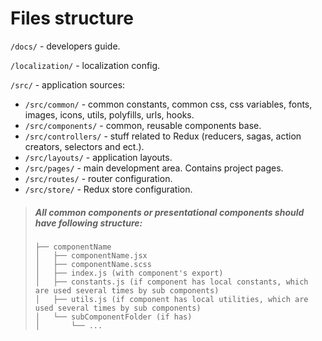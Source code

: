 # Files structure

`/docs/` - developers guide.<br>

`/localization/` - localization config.<br>

`/src/` - application sources:

- `/src/common/` - common constants, common css, css variables, fonts, images, icons, utils, polyfills, urls, hooks.
- `/src/components/` - common, reusable components base.
- `/src/controllers/` - stuff related to Redux (reducers, sagas, action creators, selectors and ect.).
- `/src/layouts/` - application layouts.
- `/src/pages/` - main development area. Contains project pages.
- `/src/routes/` - router configuration.
- `/src/store/` - Redux store configuration.

> ##### All common components or presentational components should have following structure:
>
> ```
> ├── componentName
> │   ├── componentName.jsx
> │   ├── componentName.scss
> │   ├── index.js (with component's export)
> │   ├── constants.js (if component has local constants, which are used several times by sub components)
> │   ├── utils.js (if component has local utilities, which are used several times by sub components)
> │   └── subComponentFolder (if has)
> │       └── ...
> ```
